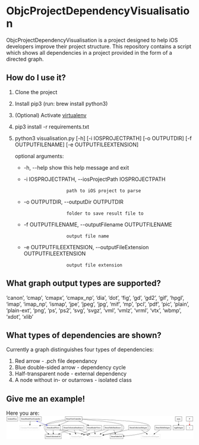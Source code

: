 # ObjcProjectDependencyVisualisation
ObjcProjectDependencyVisualisation is a project designed to help iOS developers improve their project structure. This repository contains a script which shows all dependencies in a project provided in the form of a directed graph. 

## How do I use it? 
1. Clone the project
2. Install pip3 (run: brew install python3)
3. (Optional) Activate [virtualenv](https://virtualenv.pypa.io/en/latest/)
4. pip3 install -r requirements.txt
5. python3 visualisation.py [-h] [-i IOSPROJECTPATH] [-o OUTPUTDIR]
                        [-f OUTPUTFILENAME] [-e OUTPUTFILEEXTENSION]

   optional arguments:
   * -h, --help            show this help message and exit
    * -i IOSPROJECTPATH, --iosProjectPath IOSPROJECTPATH
                          
                          path to iOS project to parse
    * -o OUTPUTDIR, --outputDir OUTPUTDIR
                          
                          folder to save result file to
    * -f OUTPUTFILENAME, --outputFilename OUTPUTFILENAME
                          
                          output file name
    * -e OUTPUTFILEEXTENSION, --outputFileExtension OUTPUTFILEEXTENSION
                          
                          output file extension

## What graph output types are supported?
‘canon’, ‘cmap’, ‘cmapx’, ‘cmapx_np’, ‘dia’, ‘dot’, ‘fig’, ‘gd’, ‘gd2’, ‘gif’, ‘hpgl’, ‘imap’, ‘imap_np’, ‘ismap’, ‘jpe’, ‘jpeg’, ‘jpg’, ‘mif’, ‘mp’, ‘pcl’, ‘pdf’, ‘pic’, ‘plain’, ‘plain-ext’, ‘png’, ‘ps’, ‘ps2’, ‘svg’, ‘svgz’, ‘vml’, ‘vmlz’, ‘vrml’, ‘vtx’, ‘wbmp’, ‘xdot’, ‘xlib’

## What types of dependencies are shown?
Currently a graph distinguishes four types of dependencies:
1. Red arrow - .pch file dependancy
2. Blue double-sided arrow - dependency cycle
3. Half-transparent node - external dependency
4. A node without in- or outarrows - isolated class

## Give me an example! 
Here you are:
![Example graph](https://github.com/D3migod/ObjcProjectDependencyVisualisation/blob/master/Pictures/dependencyGraph.jpg?raw=true)
